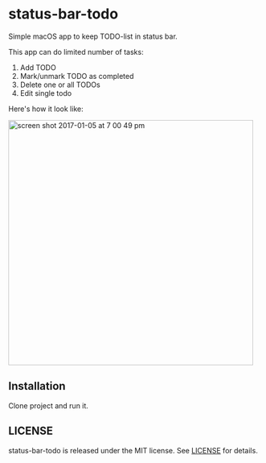 # status-bar-todo

Simple macOS app to keep TODO-list in status bar.

This app can do limited number of tasks:

1. Add TODO
1. Mark/unmark TODO as completed
1. Delete one or all TODOs
1. Edit single todo

Here's how it look like:

<img width="487" alt="screen shot 2017-01-05 at 7 00 49 pm" src="https://cloud.githubusercontent.com/assets/1434418/21689532/52b0c1ba-d379-11e6-882a-b16d4f8fce00.png">

## Installation

Clone project and run it.

## LICENSE

status-bar-todo is released under the MIT license. See [LICENSE](LICENSE) for details.
